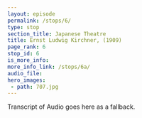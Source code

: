 ```yaml
---
layout: episode
permalink: /stops/6/
type: stop
section_title: Japanese Theatre
title: Ernst Ludwig Kirchner, (1909)
page_rank: 6
stop_id: 6
is_more_info:
more_info_link: /stops/6a/
audio_file:
hero_images:
 - path: 707.jpg
---
```

Transcript of Audio goes here as a fallback.
